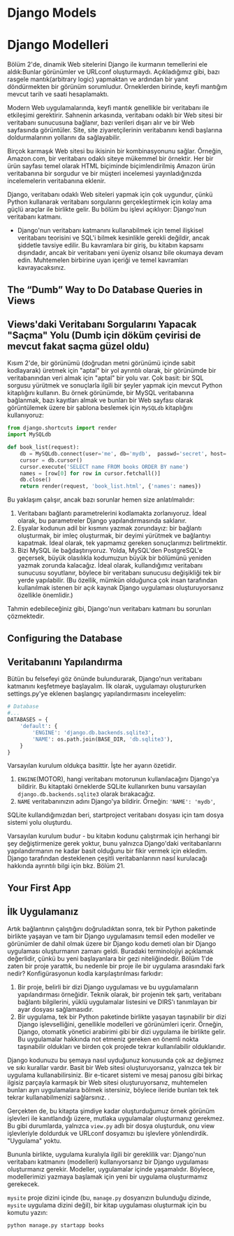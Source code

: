 # Django Models
# Django Modelleri

Bölüm 2'de, dinamik Web sitelerini Django ile kurmanın temellerini ele aldık:Bunlar görünümler ve URLconf oluşturmaydı. Açıkladığımız gibi, bazı rasgele mantık(arbitrary logic) yapmaktan ve ardından bir yanıt döndürmekten bir görünüm sorumludur. Örneklerden birinde, keyfi mantığım mevcut tarih ve saati hesaplamaktı.

Modern Web uygulamalarında, keyfi mantık genellikle bir veritabanı ile etkileşimi gerektirir. Sahnenin arkasında, veritabanı odaklı bir Web sitesi bir veritabanı sunucusuna bağlanır, bazı verileri dışarı alır ve bir Web sayfasında görüntüler. Site, site ziyaretçilerinin veritabanını kendi başlarına doldurmalarının yollarını da sağlayabilir.

Birçok karmaşık Web sitesi bu ikisinin bir kombinasyonunu sağlar. Örneğin, Amazon.com, bir veritabanı odaklı siteye mükemmel bir örnektir. Her bir ürün sayfası temel olarak HTML biçiminde biçimlendirilmiş Amazon ürün veritabanına bir sorgudur ve bir müşteri incelemesi yayınladığınızda incelemelerin veritabanına eklenir.

Django, veritabanı odaklı Web siteleri yapmak için çok uygundur, çünkü Python kullanarak veritabanı sorgularını gerçekleştirmek için kolay ama güçlü araçlar ile birlikte gelir. Bu bölüm bu işlevi açıklıyor: Django'nun veritabanı katmanı.

* Django'nun veritabanı katmanını kullanabilmek için temel ilişkisel veritabanı teorisini ve SQL'i bilmek kesinlikle gerekli değildir, ancak şiddetle tavsiye edilir. Bu kavramlara bir giriş, bu kitabın kapsamı dışındadır, ancak bir veritabanı yeni üyeniz olsanız bile okumaya devam edin. Muhtemelen birbirine uyan içeriği ve temel kavramları kavrayacaksınız.

## The “Dumb” Way to Do Database Queries in Views
## Views'daki Veritabanı Sorgularını Yapacak "Saçma" Yolu (Dumb için döküm çevirisi de mevcut fakat saçma güzel oldu)

Kısım 2'de, bir görünümü (doğrudan metni görünümü içinde sabit kodlayarak) üretmek için "aptal" bir yol ayrıntılı olarak, bir görünümde bir veritabanından veri almak için "aptal" bir yolu var. Çok basit: bir SQL sorgusu yürütmek ve sonuçlarla ilgili bir şeyler yapmak için mevcut Python kitaplığını kullanın. Bu örnek görünümde, bir MySQL veritabanına bağlanmak, bazı kayıtları almak ve bunları bir Web sayfası olarak görüntülemek üzere bir şablona beslemek için `MySQLdb` kitaplığını kullanıyoruz:

```python
from django.shortcuts import render
import MySQLdb

def book_list(request):
    db = MySQLdb.connect(user='me', db='mydb',  passwd='secret', host='localhost')
    cursor = db.cursor()
    cursor.execute('SELECT name FROM books ORDER BY name')
    names = [row[0] for row in cursor.fetchall()]
    db.close()
    return render(request, 'book_list.html', {'names': names})
```

Bu yaklaşım çalışır, ancak bazı sorunlar hemen size anlatılmalıdır:

1. Veritabanı bağlantı parametrelerini kodlamakta zorlanıyoruz. İdeal olarak, bu parametreler Django yapılandırmasında saklanır.
2. Eşyalar kodunun adil bir kısmını yazmak zorundayız: bir bağlantı oluşturmak, bir imleç oluşturmak, bir deyimi yürütmek ve bağlantıyı kapatmak. İdeal olarak, tek yapmamız gereken sonuçlarımızı belirtmektir.
3. Bizi MySQL ile bağdaştırıyoruz. Yolda, MySQL'den PostgreSQL'e geçersek, büyük olasılıkla kodumuzun büyük bir bölümünü yeniden yazmak zorunda kalacağız. İdeal olarak, kullandığımız veritabanı sunucusu soyutlanır, böylece bir veritabanı sunucusu değişikliği tek bir yerde yapılabilir. (Bu özellik, mümkün olduğunca çok insan tarafından kullanılmak istenen bir açık kaynak Django uygulaması oluşturuyorsanız özellikle önemlidir.)

Tahmin edebileceğiniz gibi, Django'nun veritabanı katmanı bu sorunları çözmektedir.

## Configuring the Database
## Veritabanını Yapılandırma

Bütün bu felsefeyi göz önünde bulundurarak, Django'nun veritabanı katmanını keşfetmeye başlayalım. İlk olarak, uygulamayı oluştururken settings.py'ye eklenen başlangıç yapılandırmasını inceleyelim:

```python
# Database
#...
DATABASES = {
    'default': {
        'ENGINE': 'django.db.backends.sqlite3',
        'NAME': os.path.join(BASE_DIR, 'db.sqlite3'),
    }
}
```

Varsayılan kurulum oldukça basittir. İşte her ayarın özetidir.

1. `ENGINE`(MOTOR), hangi veritabanı motorunun kullanılacağını Django'ya bildirir. Bu kitaptaki örneklerde SQLite kullanırken bunu varsayılan `django.db.backends.sqlite3` olarak bırakacağız.
2. `NAME` veritabanınızın adını Django'ya bildirir. Örneğin: `'NAME': 'mydb'`,

SQLite kullandığımızdan beri, startproject veritabanı dosyası için tam dosya sistemi yolu oluşturdu.

Varsayılan kurulum budur - bu kitabın kodunu çalıştırmak için herhangi bir şey değiştirmenize gerek yoktur, bunu yalnızca Django'daki veritabanlarını yapılandırmanın ne kadar basit olduğunu bir fikir vermek için ekledim. Django tarafından desteklenen çeşitli veritabanlarının nasıl kurulacağı hakkında ayrıntılı bilgi için bkz. Bölüm 21.

## Your First App
## İlk Uygulamanız

Artık bağlantının çalıştığını doğruladıktan sonra, tek bir Python paketinde birlikte yaşayan ve tam bir Django uygulamasını temsil eden modeller ve görünümler de dahil olmak üzere bir Django kodu demeti olan bir Django uygulaması oluşturmanın zamanı geldi. Buradaki terminolojiyi açıklamak değerlidir, çünkü bu yeni başlayanlara bir gezi niteliğindedir. Bölüm 1'de zaten bir proje yarattık, bu nedenle bir proje ile bir uygulama arasındaki fark nedir? Konfigürasyonun kodla karşılaştırılması farkıdır:

1. Bir proje, belirli bir dizi Django uygulaması ve bu uygulamaların yapılandırması örneğidir. Teknik olarak, bir projenin tek şartı, veritabanı bağlantı bilgilerini, yüklü uygulamalar listesini ve DIRS'ı tanımlayan bir ayar dosyası sağlamasıdır.
2. Bir uygulama, tek bir Python paketinde birlikte yaşayan taşınabilir bir dizi Django işlevselliğini, genellikle modelleri ve görünümleri içerir. Örneğin, Django, otomatik yönetici arabirimi gibi bir dizi uygulama ile birlikte gelir. Bu uygulamalar hakkında not etmeniz gereken en önemli nokta taşınabilir oldukları ve birden çok projede tekrar kullanılabilir olduklarıdır.

Django kodunuzu bu şemaya nasıl uyduğunuz konusunda çok az değişmez ve sıkı kurallar vardır. Basit bir Web sitesi oluşturuyorsanız, yalnızca tek bir uygulama kullanabilirsiniz. Bir e-ticaret sistemi ve mesaj panosu gibi birkaç ilgisiz parçayla karmaşık bir Web sitesi oluşturuyorsanız, muhtemelen bunları ayrı uygulamalara bölmek istersiniz, böylece ileride bunları tek tek tekrar kullanabilmenizi sağlarsınız. .

Gerçekten de, bu kitapta şimdiye kadar oluşturduğumuz örnek görünüm işlevleri ile kanıtlandığı üzere, mutlaka uygulamalar oluşturmanız gerekmez. Bu gibi durumlarda, yalnızca `view.py` adlı bir dosya oluşturduk, onu view işlevleriyle doldurduk ve URLconf dosyamızı bu işlevlere yönlendirdik. "Uygulama" yoktu.

Bununla birlikte, uygulama kuralıyla ilgili bir gereklilik var: Django'nun veritabanı katmanını (modelleri) kullanıyorsanız bir Django uygulaması oluşturmanız gerekir. Modeller, uygulamalar içinde yaşamalıdır. Böylece, modellerimizi yazmaya başlamak için yeni bir uygulama oluşturmamız gerekecek.

`mysite` proje dizini içinde (bu, `manage.py` dosyanızın bulunduğu dizinde, `mysite` uygulama dizini değil), bir kitap uygulaması oluşturmak için bu komutu yazın:

`python manage.py startapp books`


